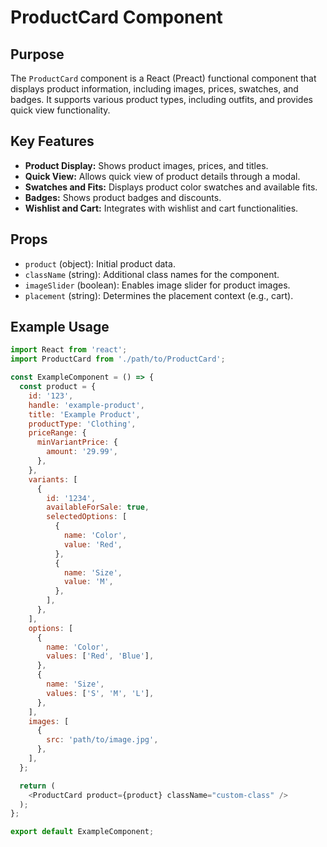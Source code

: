# ProductCard Component

## Purpose
The `ProductCard` component is a React (Preact) functional component that displays product information, including images, prices, swatches, and badges. It supports various product types, including outfits, and provides quick view functionality.

## Key Features
- **Product Display:** Shows product images, prices, and titles.
- **Quick View:** Allows quick view of product details through a modal.
- **Swatches and Fits:** Displays product color swatches and available fits.
- **Badges:** Shows product badges and discounts.
- **Wishlist and Cart:** Integrates with wishlist and cart functionalities.

## Props
- `product` (object): Initial product data.
- `className` (string): Additional class names for the component.
- `imageSlider` (boolean): Enables image slider for product images.
- `placement` (string): Determines the placement context (e.g., cart).

## Example Usage
```javascript
import React from 'react';
import ProductCard from './path/to/ProductCard';

const ExampleComponent = () => {
  const product = {
    id: '123',
    handle: 'example-product',
    title: 'Example Product',
    productType: 'Clothing',
    priceRange: {
      minVariantPrice: {
        amount: '29.99',
      },
    },
    variants: [
      {
        id: '1234',
        availableForSale: true,
        selectedOptions: [
          {
            name: 'Color',
            value: 'Red',
          },
          {
            name: 'Size',
            value: 'M',
          },
        ],
      },
    ],
    options: [
      {
        name: 'Color',
        values: ['Red', 'Blue'],
      },
      {
        name: 'Size',
        values: ['S', 'M', 'L'],
      },
    ],
    images: [
      {
        src: 'path/to/image.jpg',
      },
    ],
  };

  return (
    <ProductCard product={product} className="custom-class" />
  );
};

export default ExampleComponent;
